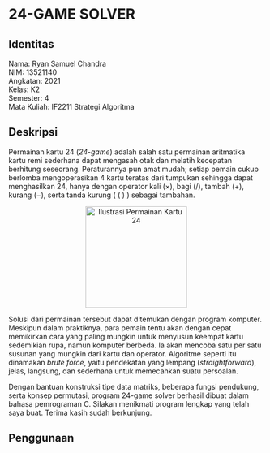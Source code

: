 # 24-GAME SOLVER
## Identitas
Nama: Ryan Samuel Chandra<br />
NIM: 13521140<br />
Angkatan: 2021<br />
Kelas: K2<br />
Semester: 4<br />
Mata Kuliah: IF2211 Strategi Algoritma

## Deskripsi
Permainan kartu 24 (_24_-_game_) adalah salah satu permainan aritmatika kartu remi sederhana dapat mengasah otak dan melatih kecepatan berhitung seseorang. Peraturannya pun amat mudah; setiap pemain cukup berlomba mengoperasikan 4 kartu teratas dari tumpukan sehingga dapat menghasilkan 24, hanya dengan operator kali (×), bagi (/), tambah (+), kurang (−), serta tanda kurung ( ( ) ) sebagai tambahan.

<p align="center">
  <img width="200" src="https://1.bp.blogspot.com/-e_OgNQXnntQ/Xob-RfKhAGI/AAAAAAAABaI/lIOuyli7sL87hC8bYWWLfn1HqRZ33BESACLcBGAsYHQ/s640/make%2Bit%2B24.png" alt="Ilustrasi Permainan Kartu 24">
</p>
  
Solusi dari permainan tersebut dapat ditemukan dengan program komputer. Meskipun dalam praktiknya, para pemain tentu akan dengan cepat memikirkan cara yang paling mungkin untuk menyusun keempat kartu sedemikian rupa, namun komputer berbeda. Ia akan mencoba satu per satu susunan yang mungkin dari kartu dan operator. Algoritme seperti itu dinamakan _brute force_, yaitu pendekatan yang lempang (_straightforward_), jelas, langsung, dan sederhana untuk memecahkan suatu persoalan.

Dengan bantuan konstruksi tipe data matriks, beberapa fungsi pendukung, serta konsep permutasi, program 24-game solver berhasil dibuat dalam bahasa pemrograman C. Silakan menikmati program lengkap yang telah saya buat. Terima kasih sudah berkunjung.


## Penggunaan
